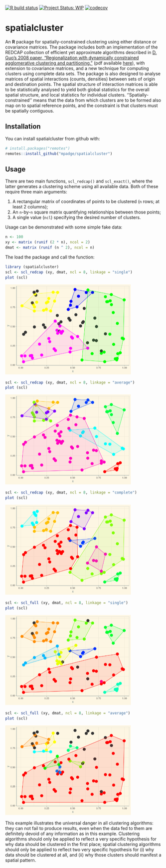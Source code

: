 <!-- README.md is generated from README.Rmd. Please edit that file -->

[![R build
status](https://github.com/mpadge/spatialcluster/workflows/R-CMD-check/badge.svg)](https://github.com/mpadge/spatialcluster/actions?query=workflow%3AR-CMD-check)
[![Project Status:
WIP](http://www.repostatus.org/badges/latest/wip.svg)](http://www.repostatus.org/#wip)
[![codecov](https://codecov.io/gh/mpadge/spatialcluster/branch/master/graph/badge.svg)](https://codecov.io/gh/mpadge/spatialcluster)

spatialcluster
==============

An **R** package for spatially-constrained clustering using either
distance or covariance matrices. The package includes both an
implementation of the REDCAP collection of efficient yet approximate
algorithms described in [D. Guo’s 2008 paper, “Regionalization with
dynamically constrained agglomerative clustering and
partitioning.”](https://www.tandfonline.com/doi/abs/10.1080/13658810701674970)
(pdf available
[here](https://pdfs.semanticscholar.org/ead1/7df8aaa1aed0e433b3ae1ec1ec5c7e785b2b.pdf)),
with extension to covariance matrices, and a new technique for computing
clusters using complete data sets. The package is also designed to
analyse matrices of spatial interactions (counts, densities) between
sets of origin and destination points. The spatial structure of
interaction matrices is able to be statistically analysed to yield both
global statistics for the overall spatial structure, and local
statistics for individual clusters. ‘’Spatially-constrained’’ means that
the data from which clusters are to be formed also map on to spatial
reference points, and the constraint is that clusters must be spatially
contiguous.

Installation
------------

You can install spatialcluster from github with:

``` r
# install.packages("remotes")
remotes::install_github("mpadge/spatialcluster")
```

Usage
-----

There are two main functions, `scl_redcap()` and `scl_exact()`, where
the latter generates a clustering scheme using all available data. Both
of these require three main arguments:

1.  A rectangular matrix of coordinates of points to be clustered (`n`
    rows; at least 2 columns);
2.  An `n`-by-`n` square matrix quantifying relationships between those
    points;
3.  A single value (`ncl`) specifying the desired number of clusters.

Usage can be demonstrated with some simple fake data:

``` r
n <- 100
xy <- matrix (runif (2 * n), ncol = 2)
dmat <- matrix (runif (n ^ 2), ncol = n)
```

The load the package and call the function:

``` r
library (spatialcluster)
scl <- scl_redcap (xy, dmat, ncl = 8, linkage = "single")
plot (scl)
```

<!-- ![](man/figures/README-plot-single-1.png) -->

<img src="man/figures/README-plot-single-1.png" width = "80%"/>

``` r
scl <- scl_redcap (xy, dmat, ncl = 8, linkage = "average")
plot (scl)
```

<!-- ![](man/figures/README-plot-average-1.png) -->

<img src="man/figures/README-plot-average-1.png" width = "80%"/>

``` r
scl <- scl_redcap (xy, dmat, ncl = 8, linkage = "complete")
plot (scl)
```

<!-- ![](man/figures/README-plot-complete-1.png) -->

<img src="man/figures/README-plot-complete-1.png" width = "80%"/>

``` r
scl <- scl_full (xy, dmat, ncl = 8, linkage = "single")
plot (scl)
```

<!-- ![](man/figures/README-plot-fullsingle-1.png) -->

<img src="man/figures/README-plot-fullsingle-1.png" width = "80%"/>

``` r
scl <- scl_full (xy, dmat, ncl = 8, linkage = "average")
plot (scl)
```

<!-- ![](man/figures/README-plot-fullaverage-1.png) -->

<img src="man/figures/README-plot-fullaverage-1.png" width = "80%"/>

This example illustrates the universal danger in all clustering
algorithms: they can not fail to produce results, even when the data fed
to them are definitely devoid of any information as in this example.
Clustering algorithms should only be applied to reflect a very specific
hypothesis for why data should be clustered in the first place; spatial
clustering algorithms should only be applied to reflect two very
specific hypothesis for (i) why data should be clustered at all, and
(ii) why those clusters should manifest a spatial pattern.
